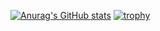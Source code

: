 [![Anurag's GitHub stats](https://github-readme-stats.vercel.app/api?username=yuntuanzi)](https://github.com/anuraghazra/github-readme-stats) [![trophy](https://github-profile-trophy.vercel.app/?username=yuntuanzi)](https://github.com/ryo-ma/github-profile-trophy)
